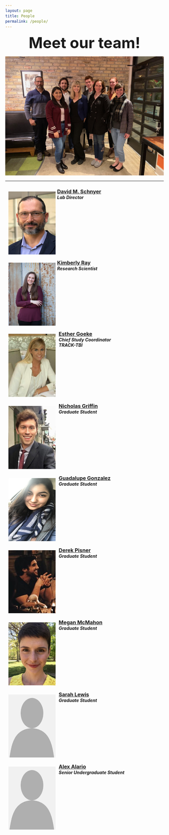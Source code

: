 ```yaml
---
layout: page
title: People
permalink: /people/
---
```


<center><strong><font size="15"> Meet our team! </font></strong></center>

![Team picture](/assets/team.jpg)
____________________________________________________________________________________________________________________________________________________________________________________________________________________________________________________________________________________________________________________________________________

<!--

<center> Learn more about the team by clicking below! </center>

<center><a href="/kimray/"> Kimberly Ray </a> </center>

<center><a href="/derekpisner/"> Derek Pisner </a> </center>

<center><a href="/esthergoeke/"> Esther Goeke </a> </center>

<center><a href="/guadalupegonzalez/"> Guadalupe Gonzalez </a> </center>

<center><a href="/meganmcmahon/"> Megan McMahon </a> </center>

<center><a href="/nicholasgriffin/"> Nicholas Griffin </a> </center>

<center><a href="/alexalario/"> Alex Alario </a> </center>
-->

<div>

<img src="/assets/david-schnyer.png" hspace="10" style="width:150px; height:200px; float:left; margin: 10px; margin-right: 1%; margin-bottom: 0.5em;">
<h3 style="margin-bottom:0;"> <a href="/davidmschnyer/"> David M. Schnyer </a></h3>
<h5 style="margin-top:0; margin-bottom:0;"> Lab Director </h5>
<a href="https://www.researchgate.net/profile/David_Schnyer" target="_blank"><i class="ai ai-researchgate-square ai-lg"></i></a>
<a href="https://github.com/Dschnyer" target="_blank"><i class="fab fa-github-square fa-lg"></i></a>
<a href="mailto: schnyer@utexas.edu"><i class="fas fa-envelope-square fa-lg"></i></a>
<a href="https://twitter.com/DMSchnyer" target="_blank"><i class="fab fa-twitter-square fa-lg"></i></a>

</div>

<p style="clear: both;">

<div>

<img src="/assets/KLR-labwebsitephoto.jpg" hspace="10" style="width:150px; height:200px; float:left; margin: 10px; margin-right: 1%; margin-bottom: 0.5em;">
<h3 style="margin-bottom:0;"> <a href="/kimray/"> Kimberly Ray </a></h3>
<h5 style="margin-top:0; margin-bottom:0;"> Research Scientist </h5>
<a href="https://orcid.org/0000-0003-1302-2834" target="_blank"><i class="ai ai-orcid-square ai-lg"></i></a>
<a href="http://scholar.google.com/citations?user=Qt6OuAkAAAAJ" target="_blank"><i class="ai ai-google-scholar-square ai-lg"></i></a>
<a href="https://www.researchgate.net/profile/Kimberly_Ray" target="_blank"><i class="ai ai-researchgate-square ai-lg"></i></a>
<a href="https://github.com/kimberlylray" target="_blank"><i class="fab fa-github-square fa-lg"></i></a>

</div>

<p style="clear: both;">

<div>

<img src="/assets/esther-goeke.jpg" hspace="10" style="width:150px; height:200px; float:left; margin: 10px;">
<h3 style="margin-bottom:0; "> <a href="/esthergoeke/"> Esther Goeke </a></h3>
<h5 style="margin-top:0; margin-bottom:0"> Chief Study Coordinator</h5>
<h5 style="margin-top:0; margin-bottom:0;"> TRACK-TBI</h5>
<a href="https://github.com/egoeke" target="_blank"><i class="fab fa-github-square fa-lg"></i></a>


</div>

<p style="clear: both;">

<div>

<img src="/assets/nicholas-griffin.jpg" hspace="10" style="width:150px; height:200px; float:left; margin: 10px;">
<h3 style="margin-bottom:0;"> <a href="/nicholasgriffin/"> Nicholas Griffin </a></h3>
<h5 style="margin-top:0; margin-bottom:0;"> Graduate Student </h5>
<a href="https://github.com/nrgriffin" target="_blank"><i class="fab fa-github-square fa-lg"></i></a>

</div>

<p style="clear: both;">

<div>

<img src="/assets/GuadalupeGonzalez.jpeg" hspace="10" style="width:150px; height:200px; float:left; margin: 10px;">
<h3 style="margin-bottom:0;"> <a href="/guadalupegonzalez/"> Guadalupe Gonzalez</a></h3>
<h5 style="margin-top:0; margin-bottom:0;"> Graduate Student </h5>
<a href="https://www.researchgate.net/profile/Guadalupe_Gonzalez25" target="_blank"><i class="ai ai-researchgate-square ai-lg"></i></a>
<a href="http://scholar.google.com/citations?user=wMbLAigAAAAJ&hl=en&citsig=AMD79opA7ynYpznqTIUP7N7hn0SzileNpw" target="_blank"><i class="ai ai-google-scholar-square ai-lg"></i></a>
<a href=" https://liberalarts.utexas.edu/psychology/graduate/profile.php?id=gsg569" target="_blank"><i class="fas fa-external-link-square-alt fa-lg"></i></a>
<a href="https://www.linkedin.com/in/guadalupe-gonzalez-b4a0489a" target="_blank"><i class="fab fab fa-linkedin fa-lg"></i></a>

</div>

<p style="clear: both;">

<div>

<img src="/assets/derek-pisner.png" hspace="10" style="width:150px; height:200px; float:left; margin: 10px;">
<h3 style="margin-bottom:0;"> <a href="/derekpisner/"> Derek Pisner</a></h3>
<h5 style="margin-top:0; margin-bottom:0;"> Graduate Student </h5>
<a href="http://scholar.google.com/citations?user=fxkMpsYAAAAJ&hl" target="_blank"><i class="ai ai-google-scholar-square ai-lg"></i></a>
<a href="https://dpys.github.io/" target="_blank"><i class="fas fa-external-link-square-alt fa-lg"></i></a>
<a href="https://github.com/dPys" target="_blank"><i class="fab fa-github-square fa-lg"></i></a>

</div>

<p style="clear: both;">

<div>

<img src="/assets/megan-mcmahon.jpg" hspace="10" style="width:150px; height:200px; float:left; margin: 10px;">
<h3 style="margin-bottom:0;"> <a href="/meganmcmahon/"> Megan McMahon</a></h3>
<h5 style="margin-top:0; margin-bottom:0;"> Graduate Student </h5>
<a href="https://www.researchgate.net/profile/Megan_Mcmahon4" target="_blank"><i class="ai ai-researchgate-square ai-lg"></i></a>
<a href="http://scholar.google.com/citations?user=gQt3NCoAAAAJ" target="_blank"><i class="ai ai-google-scholar-square ai-lg"></i></a>
<a href=" https://liberalarts.utexas.edu/psychology/graduate/profile.php?id=mcm5324" target="_blank"><i class="fas fa-external-link-square-alt fa-lg"></i></a>
<a href="https://github.com/mcmahonmc" target="_blank"><i class="fab fa-github-square fa-lg"></i></a>

</div>

<p style="clear: both;">

<div>

<img src="/assets/placeholder.jpg" hspace="10" style="width:150px; height:200px; float:left; margin: 10px;">
<h3 style="margin-bottom:0;"> <a href="/sarahlewis/"> Sarah Lewis</a></h3>
<h5 style="margin-top:0;"> Graduate Student </h5>

</div>

<p style="clear: both;">

<div>

<img src="/assets/placeholder.jpg" hspace="10" style="width:150px; height:200px; float:left; margin: 10px;">
<h3 style="margin-bottom:0;"> <a href="/alexalario/"> Alex Alario</a></h3>
<h5 style="margin-top:0; margin-bottom:0;"> Senior Undergraduate Student </h5>
<a href="https://github.com/alexalario" target="_blank"><i class="fab fa-github-square fa-lg"></i></a>

</div>